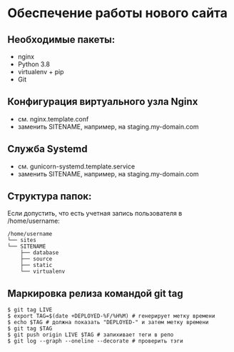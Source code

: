 Обеспечение работы нового сайта
================================
## Необходимые пакеты:
* nginx
* Python 3.8
* virtualenv + pip
* Git

## Конфигурация виртуального узла Nginx

* см. nginx.template.conf
* заменить SITENAME, например, на staging.my-domain.com

## Служба Systemd

* см. gunicorn-systemd.template.service
* заменить SITENAME, например, на staging.my-domain.com

## Структура папок:
Если допустить, что есть учетная запись пользователя в /home/username:

    /home/username
    └── sites
    └── SITENAME
        ├── database
        ├── source
        ├── static
        └── virtualenv

## Маркировка релиза командой git tag
    $ git tag LIVE
    $ export TAG=$(date +DEPLOYED-%F/%H%M) # генерирует метку времени
    $ echo $TAG # должна показать "DEPLOYED-" и затем метку времени
    $ git tag $TAG
    $ git push origin LIVE $TAG # запихивает теги в репо
    $ git log --graph --oneline --decorate # проверить тэги